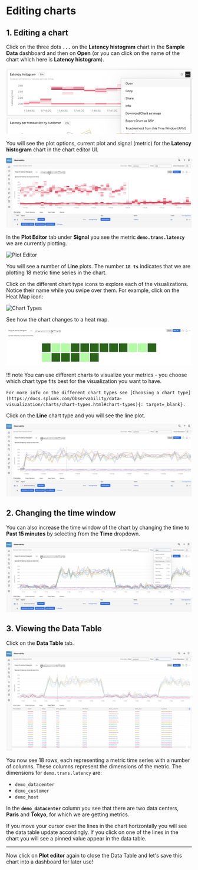 # Editing charts

## 1. Editing a chart

Click on the three dots **`...`** on the **Latency histogram** chart in the **Sample Data** dashboard and then on **Open** (or you can click on the name of the chart which here is **Latency histogram**).

![Sample Charts](../images/dashboards/latency-histogram-open.png)

You will see the plot options, current plot and signal (metric) for the **Latency histogram** chart in the chart editor UI.

![Latency Histogram](../images/dashboards/latency-histogram.png)

In the **Plot Editor** tab under **Signal** you see the metric **`demo.trans.latency`** we are currently plotting.

![Plot Editor](../images/dashboards/plot-editor.png)

You will see a number of **Line** plots. The number **`18 ts`** indicates that we are plotting 18 metric time series in the chart.

Click on the different chart type icons to explore each of the visualizations. Notice their name while you swipe over them. For example, click on the Heat Map icon:

![Chart Types](../images/dashboards/M-Editing-2.png)

See how the chart changes to a heat map.

![Change to Heatmap](../images/dashboards/change-to-heatmap.png)

!!! note
    You can use different charts to visualize your metrics - you choose which chart type fits best for the visualization you want to have.

    For more info on the different chart types see [Choosing a chart type](https://docs.splunk.com/Observability/data-visualization/charts/chart-types.html#chart-types){: target=_blank}.

Click on the **Line** chart type and you will see the line plot.

![Line Chart](../images/dashboards/M-Editing-3b.png)

## 2. Changing the time window

You can also increase the time window of the chart by changing the time to **Past 15 minutes** by selecting from the **Time** dropdown.

![Line Chart](../images/dashboards/line-chart.png)

## 3. Viewing the Data Table

Click on the **Data Table** tab.

![Data Table](../images/dashboards/data-table.png)

You now see 18 rows, each representing a metric time series with a number of columns. These columns represent the dimensions of the metric. The dimensions for `demo.trans.latency` are:

- `demo_datacenter`
- `demo_customer`
- `demo_host`

In the **`demo_datacenter`** column you see that there are two data centers, **Paris** and **Tokyo**, for which we are getting metrics.

If you move your cursor over the lines in the chart horizontally you will see the data table update accordingly. If you click on one of the lines in the chart you will see a pinned value appear in the data table.

---

Now click on **Plot editor** again to close the Data Table and let's save this chart into a dashboard for later use!
